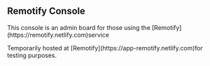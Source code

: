 <h2 style={{textAlign : 'center'}} > Remotify Console </h2>

<p> This console is an admin  board for those using the [Remotify](https://remotify.netlify.com)service </p>

<p> Temporarily hosted at [Remotify](https://app-remotify.netlify.com)for testing purposes. </p>

